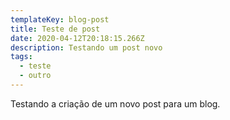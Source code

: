 ```yaml
---
templateKey: blog-post
title: Teste de post
date: 2020-04-12T20:18:15.266Z
description: Testando um post novo
tags:
  - teste
  - outro
---
```

Testando a criação de um novo post para um blog.